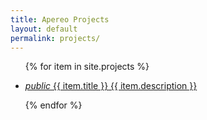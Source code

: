```yaml
---
title: Apereo Projects
layout: default
permalink: projects/
---
```


<ul class="mdl-list">

{% for item in site.projects %}

  <li class="mdl-list__item mdl-list__item--two-line">
    <a href="{{ item.url }}">
      <i class="material-icons mdl-list__item-avatar">public</i>
      <span>{{ item.title }}</span>
      <span class="mdl-list__item-sub-title">{{ item.description }}</span>
    </a>
  </li>

{% endfor %}

</ul>
